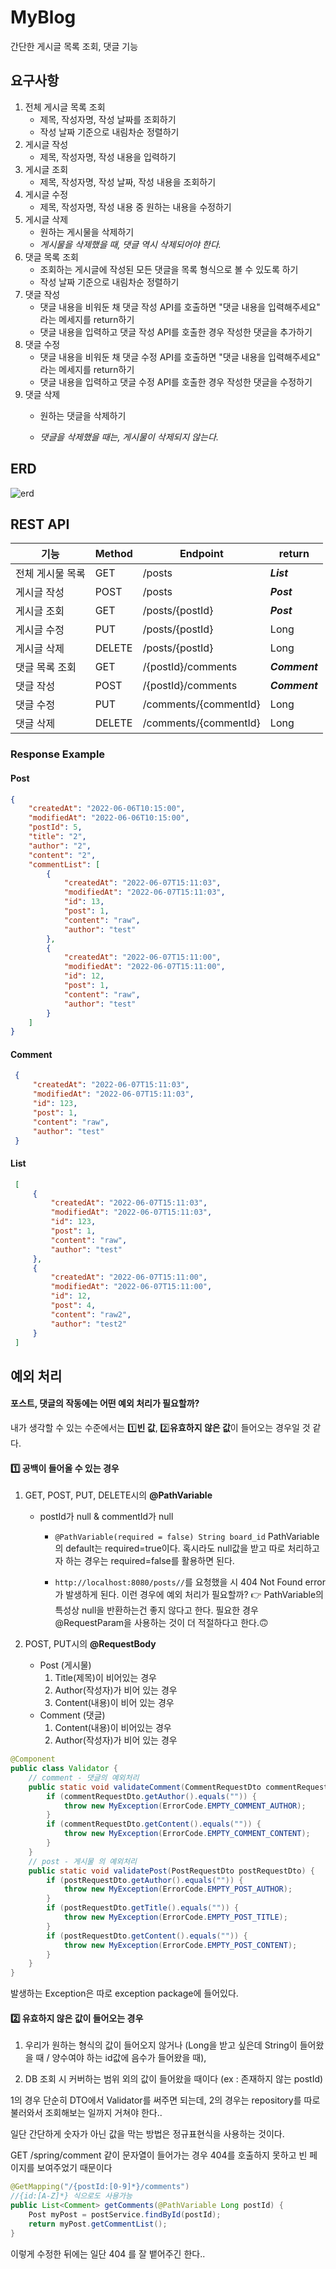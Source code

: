 # MyBlog

간단한 게시글 목록 조회, 댓글 기능



## 요구사항

1. 전체 게시글 목록 조회
   - 제목, 작성자명, 작성 날짜를 조회하기
   - 작성 날짜 기준으로 내림차순 정렬하기
2. 게시글 작성
   - 제목, 작성자명, 작성 내용을 입력하기
3. 게시글 조회
   - 제목, 작성자명, 작성 날짜, 작성 내용을 조회하기
4. 게시글 수정
   - 제목, 작성자명, 작성 내용 중 원하는 내용을 수정하기
5. 게시글 삭제
   - 원하는 게시물을 삭제하기
   - *게시물을 삭제했을 때, 댓글 역시 삭제되어야 한다.*
6. 댓글 목록 조회
   - 조회하는 게시글에 작성된 모든 댓글을 목록 형식으로 볼 수 있도록 하기
   - 작성 날짜 기준으로 내림차순 정렬하기
7. 댓글 작성
   - 댓글 내용을 비워둔 채 댓글 작성 API를 호출하면 "댓글 내용을 입력해주세요" 라는 메세지를 return하기
   - 댓글 내용을 입력하고 댓글 작성 API를 호출한 경우 작성한 댓글을 추가하기
8. 댓글 수정
   - 댓글 내용을 비워둔 채 댓글 수정 API를 호출하면 "댓글 내용을 입력해주세요" 라는 메세지를 return하기
   - 댓글 내용을 입력하고 댓글 수정 API를 호출한 경우 작성한 댓글을 수정하기
9. 댓글 삭제
   - 원하는 댓글을 삭제하기
   
   - *댓글을 삭제했을 때는, 게시물이 삭제되지 않는다.*
   
     

## ERD
![erd](https://user-images.githubusercontent.com/17975647/172510863-e7383238-5a15-4679-aeac-00da769fb14e.png)




## REST API

| 기능             | Method | Endpoint              | return           |
| ---------------- | ------ | --------------------- | ---------------- |
| 전체 게시물 목록 | GET    | /posts                | ***List<Post>*** |
| 게시글 작성      | POST   | /posts                | ***Post***       |
| 게시글 조회      | GET    | /posts/{postId}       | ***Post***       |
| 게시글 수정      | PUT    | /posts/{postId}       | Long             |
| 게시글 삭제      | DELETE | /posts/{postId}       | Long             |
| 댓글 목록 조회   | GET    | /{postId}/comments    | ***Comment***    |
| 댓글 작성        | POST   | /{postId}/comments    | ***Comment***    |
| 댓글 수정        | PUT    | /comments/{commentId} | Long             |
| 댓글 삭제        | DELETE | /comments/{commentId} | Long             |



###  Response Example

#### Post

```json
{
    "createdAt": "2022-06-06T10:15:00",
    "modifiedAt": "2022-06-06T10:15:00",
    "postId": 5,
    "title": "2",
    "author": "2",
    "content": "2",
    "commentList": [
        {
            "createdAt": "2022-06-07T15:11:03",
            "modifiedAt": "2022-06-07T15:11:03",
            "id": 13,
            "post": 1,
            "content": "raw",
            "author": "test"
        },
        {
            "createdAt": "2022-06-07T15:11:00",
            "modifiedAt": "2022-06-07T15:11:00",
            "id": 12,
            "post": 1,
            "content": "raw",
            "author": "test"
        }
    ]
}
```

#### Comment

```json
 {
     "createdAt": "2022-06-07T15:11:03",
     "modifiedAt": "2022-06-07T15:11:03",
     "id": 123,
     "post": 1,
     "content": "raw",
     "author": "test"
 }
```

#### List<Comment>

```json
 [
     {
         "createdAt": "2022-06-07T15:11:03",
         "modifiedAt": "2022-06-07T15:11:03",
         "id": 123,
         "post": 1,
         "content": "raw",
         "author": "test"
     },
     {
         "createdAt": "2022-06-07T15:11:00",
         "modifiedAt": "2022-06-07T15:11:00",
         "id": 12,
         "post": 4,
         "content": "raw2",
         "author": "test2"
     }
 ]
```







## 예외 처리

#### 포스트, 댓글의 작동에는 어떤 예외 처리가 필요할까?

내가 생각할 수 있는 수준에서는 1️⃣**빈 값**, 2️⃣**유효하지 않은 값**이 들어오는 경우일 것 같다.



#### 1️⃣ 공백이 들어올 수 있는 경우

1. GET, POST, PUT, DELETE시의 **@PathVariable**

   - postId가 null & commentId가 null

     - ```@PathVariable(required = false) String board_id``` PathVariable의 default는 required=true이다. 혹시라도 null값을 받고 따로 처리하고자 하는 경우는 required=false를 활용하면 된다.

     - ```http://localhost:8080/posts//```를 요청했을 시 404 Not Found error가 발생하게 된다. 이런 경우에 예외 처리가 필요할까? 👉 PathVariable의 특성상 null을 반환하는건 좋지 않다고 한다. 필요한 경우 @RequestParam을 사용하는 것이 더 적절하다고 한다.🙃

2. POST, PUT시의 **@RequestBody** 

   - Post (게시물)
     1.  Title(제목)이 비어있는 경우
     2.  Author(작성자)가 비어 있는 경우
     3.  Content(내용)이 비어 있는 경우
   - Comment (댓글)
     1.  Content(내용)이 비어있는 경우
     2.  Author(작성자)가 비어 있는 경우
```java
@Component
public class Validator {
    // comment - 댓글의 예외처리
    public static void validateComment(CommentRequestDto commentRequestDto) {
        if (commentRequestDto.getAuthor().equals("")) {
            throw new MyException(ErrorCode.EMPTY_COMMENT_AUTHOR);
        }
        if (commentRequestDto.getContent().equals("")) {
            throw new MyException(ErrorCode.EMPTY_COMMENT_CONTENT);
        }
    }
	// post - 게시물 의 예외처리
    public static void validatePost(PostRequestDto postRequestDto) {
        if (postRequestDto.getAuthor().equals("")) {
            throw new MyException(ErrorCode.EMPTY_POST_AUTHOR);
        }
        if (postRequestDto.getTitle().equals("")) {
            throw new MyException(ErrorCode.EMPTY_POST_TITLE);
        }
        if (postRequestDto.getContent().equals("")) {
            throw new MyException(ErrorCode.EMPTY_POST_CONTENT);
        }
    }
}
```

발생하는 Exception은 따로 exception package에 들어있다.




#### 2️⃣ 유효하지 않은 값이 들어오는 경우

1. 우리가 원하는 형식의 값이 들어오지 않거나 (Long을 받고 싶은데 String이 들어왔을 때 / 양수여야 하는 id값에 음수가 들어왔을 때),

2. DB 조회 시 커버하는 범위 외의 값이 들어왔을 때이다 (ex : 존재하지 않는 postId)

1의 경우 단순히 DTO에서 Validator를 써주면 되는데, 2의 경우는 repository를 따로 불러와서 조회해보는 일까지 거쳐야 한다..

일단 간단하게 숫자가 아닌 값을 막는 방법은 정규표현식을 사용하는 것이다.

GET /spring/comment 같이 문자열이 들어가는 경우 404를 호출하지 못하고 빈 페이지를 보여주었기 때문이다

```java
@GetMapping("/{postId:[0-9]*}/comments")
//{id:[A-Z]*} 식으로도 사용가능
public List<Comment> getComments(@PathVariable Long postId) {
    Post myPost = postService.findById(postId);
    return myPost.getCommentList();
}
```

이렇게 수정한 뒤에는 일단 404 를 잘 뱉어주긴 한다..



